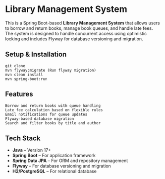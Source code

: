 
# Library Management System

This is a Spring Boot-based **Library Management System** that allows users to borrow and return books, manage book queues, and handle late fees. The system is designed to handle concurrent access using optimistic locking and includes Flyway for database versioning and migration.

##  Setup & Installation
    git clone 
    mvn flyway:migrate (Run flyway migration)
    mvn clean install
    mvn spring-boot:run
    

##  Features
    Borrow and return books with queue handling  
    Late fee calculation based on flexible rules  
    Email notifications for queue updates  
    Flyway-based database migration  
    Search and filter books by title and author  


## Tech Stack
- **Java** – Version 17+
- **Spring Boot** – For application framework
- **Spring Data JPA** – For ORM and repository management
- **Flyway** – For database versioning and migration
- **H2/PostgreSQL** – For relational database
